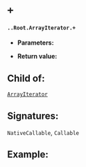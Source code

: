 # `+`

#### `..Root.ArrayIterator.+`

* **Parameters:**

* **Return value:**

## Child of:

[`ArrayIterator`](docs..Root.ArrayIterator.md)

## Signatures:

`NativeCallable`, `Callable`


## Example:




